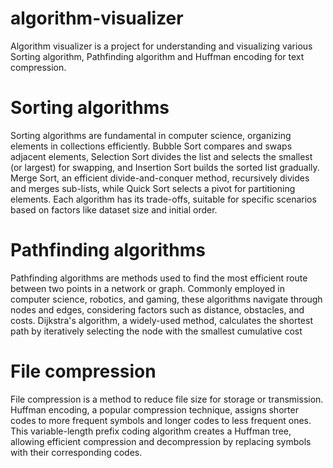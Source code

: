 # algorithm-visualizer
Algorithm visualizer is a project for understanding and visualizing various Sorting algorithm, Pathfinding algorithm and Huffman encoding for text compression.
# Sorting algorithms
Sorting algorithms are fundamental in computer science, organizing elements in collections efficiently. Bubble Sort compares and swaps adjacent elements, Selection Sort divides the list and selects the smallest (or largest) for swapping, and Insertion Sort builds the sorted list gradually. Merge Sort, an efficient divide-and-conquer method, recursively divides and merges sub-lists, while Quick Sort selects a pivot for partitioning elements. Each algorithm has its trade-offs, suitable for specific scenarios based on factors like dataset size and initial order.
# Pathfinding algorithms
Pathfinding algorithms are methods used to find the most efficient route between two points in a network or graph. Commonly employed in computer science, robotics, and gaming, these algorithms navigate through nodes and edges, considering factors such as distance, obstacles, and costs. Dijkstra's algorithm, a widely-used method, calculates the shortest path by iteratively selecting the node with the smallest cumulative cost
# File compression
File compression is a method to reduce file size for storage or transmission. Huffman encoding, a popular compression technique, assigns shorter codes to more frequent symbols and longer codes to less frequent ones. This variable-length prefix coding algorithm creates a Huffman tree, allowing efficient compression and decompression by replacing symbols with their corresponding codes.
